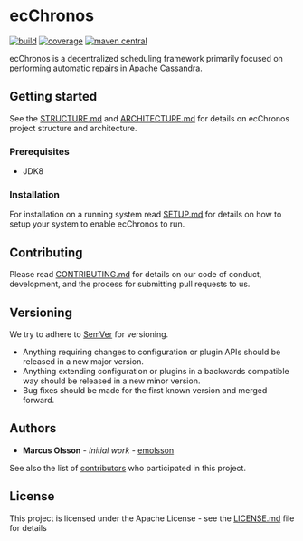 # ecChronos
[![build](https://travis-ci.org/Ericsson/ecchronos.svg?branch=master)](https://travis-ci.org/Ericsson/ecchronos)
[![coverage](https://coveralls.io/repos/github/Ericsson/ecchronos/badge.svg?branch=master)](https://coveralls.io/github/Ericsson/ecchronos?branch=master)
[![maven central](https://img.shields.io/maven-central/v/com.ericsson.bss.cassandra.ecchronos/ecchronos-binary.svg?label=maven%20central)](https://search.maven.org/search?q=g:%22com.ericsson.bss.cassandra.ecchronos%22%20AND%20a:%22ecchronos-binary%22)

ecChronos is a decentralized scheduling framework primarily focused on performing automatic repairs in Apache Cassandra.

## Getting started

See the [STRUCTURE.md](docs/STRUCTURE.md) and [ARCHITECTURE.md](docs/ARCHITECTURE.md) for details on ecChronos project structure and architecture.

### Prerequisites

* JDK8

### Installation

For installation on a running system read [SETUP.md](docs/SETUP.md) for details on how to setup your system to enable ecChronos to run.

## Contributing

Please read [CONTRIBUTING.md](CONTRIBUTING.md) for details on our code of conduct, development, and the process for submitting pull requests to us.

## Versioning

We try to adhere to [SemVer](http://semver.org) for versioning.
* Anything requiring changes to configuration or plugin APIs should be released in a new major version.
* Anything extending configuration or plugins in a backwards compatible way should be released in a new minor version.
* Bug fixes should be made for the first known version and merged forward.

## Authors

* **Marcus Olsson** - *Initial work* - [emolsson](https://github.com/emolsson)

See also the list of [contributors](https://github.com/ericsson/ecchronos/contributors) who participated in this project.

## License

This project is licensed under the Apache License - see the [LICENSE.md](LICENSE.md) file for details
